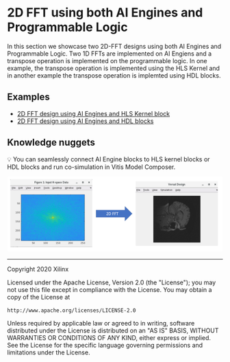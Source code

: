 # 2D FFT using both AI Engines and Programmable Logic
In this section we showcase two 2D-FFT designs using both AI Engines and Programmable Logic. 
Two 1D FFTs are implemented on AI Engiens and a transpose operation is implemented on the programmable logic.
In one example, the transpose operation is implemented using the HLS Kernel and in another example the transpose operation is implemted using HDL blocks.

## Examples

- [2D FFT design using AI Engines and HLS Kernel block](HLS_AIE/README.md)
- [2D FFT design using AI Engines and HDL blocks](HDL_AIE/README.md)

## Knowledge nuggets
:bulb: You can seamlessly connect AI Engine blocks to HLS kernel blocks or HDL blocks and run co-simulation in Vitis Model Composer.



<p align="center">
<img src="images/fft_2d_in_out.png">
</p>

------------
Copyright 2020 Xilinx

Licensed under the Apache License, Version 2.0 (the "License");
you may not use this file except in compliance with the License.
You may obtain a copy of the License at

    http://www.apache.org/licenses/LICENSE-2.0

Unless required by applicable law or agreed to in writing, software
distributed under the License is distributed on an "AS IS" BASIS,
WITHOUT WARRANTIES OR CONDITIONS OF ANY KIND, either express or implied.
See the License for the specific language governing permissions and
limitations under the License.
